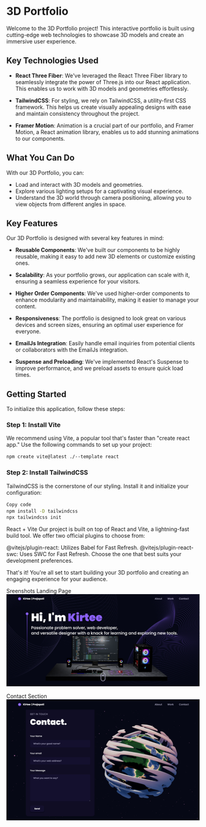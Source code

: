 # 3D Portfolio

Welcome to the 3D Portfolio project! This interactive portfolio is built using cutting-edge web technologies to showcase 3D models and create an immersive user experience.

## Key Technologies Used

- **React Three Fiber**: We've leveraged the React Three Fiber library to seamlessly integrate the power of Three.js into our React application. This enables us to work with 3D models and geometries effortlessly.

- **TailwindCSS**: For styling, we rely on TailwindCSS, a utility-first CSS framework. This helps us create visually appealing designs with ease and maintain consistency throughout the project.

- **Framer Motion**: Animation is a crucial part of our portfolio, and Framer Motion, a React animation library, enables us to add stunning animations to our components.

## What You Can Do

With our 3D Portfolio, you can:

- Load and interact with 3D models and geometries.
- Explore various lighting setups for a captivating visual experience.
- Understand the 3D world through camera positioning, allowing you to view objects from different angles in space.

## Key Features

Our 3D Portfolio is designed with several key features in mind:

- **Reusable Components**: We've built our components to be highly reusable, making it easy to add new 3D elements or customize existing ones.

- **Scalability**: As your portfolio grows, our application can scale with it, ensuring a seamless experience for your visitors.

- **Higher Order Components**: We've used higher-order components to enhance modularity and maintainability, making it easier to manage your content.

- **Responsiveness**: The portfolio is designed to look great on various devices and screen sizes, ensuring an optimal user experience for everyone.

- **EmailJs Integration**: Easily handle email inquiries from potential clients or collaborators with the EmailJs integration.

- **Suspense and Preloading**: We've implemented React's Suspense to improve performance, and we preload assets to ensure quick load times.

## Getting Started

To initialize this application, follow these steps:

### Step 1: Install Vite

We recommend using Vite, a popular tool that's faster than "create react app." Use the following commands to set up your project:

```bash
npm create vite@latest ./--template react
```

### Step 2: Install TailwindCSS
TailwindCSS is the cornerstone of our styling. Install it and initialize your configuration:

```bash
Copy code
npm install -D tailwindcss
npx tailwindcss init
```
React + Vite
Our project is built on top of React and Vite, a lightning-fast build tool. We offer two official plugins to choose from:

@vitejs/plugin-react: Utilizes Babel for Fast Refresh.
@vitejs/plugin-react-swc: Uses SWC for Fast Refresh.
Choose the one that best suits your development preferences.

That's it! You're all set to start building your 3D portfolio and creating an engaging experience for your audience.

Sreenshots Landing Page
![Landing Page](https://github.com/kirteeprajapati/3D_Portfolio/blob/main/Assets/Porfolio_Landing_Page.png)

Contact Section
![Contact Section](https://github.com/kirteeprajapati/3D_Portfolio/blob/main/Assets/CONTACT_PAGE.png)
